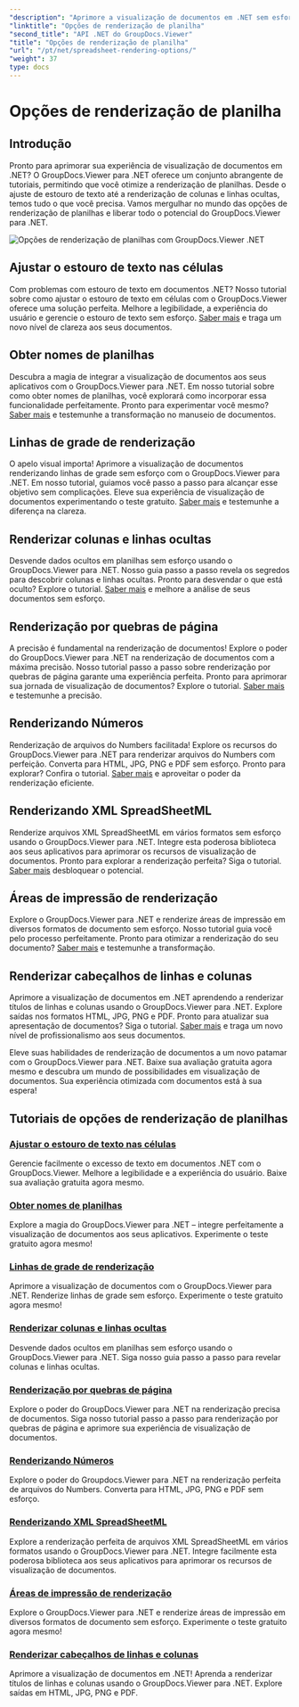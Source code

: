 ```yaml
---
"description": "Aprimore a visualização de documentos em .NET sem esforço com os tutoriais do GroupDocs.Viewer. Aprenda a ajustar o estouro de texto, renderizar linhas de grade e muito mais."
"linktitle": "Opções de renderização de planilha"
"second_title": "API .NET do GroupDocs.Viewer"
"title": "Opções de renderização de planilha"
"url": "/pt/net/spreadsheet-rendering-options/"
"weight": 37
type: docs
---
```

# Opções de renderização de planilha

## Introdução

Pronto para aprimorar sua experiência de visualização de documentos em .NET? O GroupDocs.Viewer para .NET oferece um conjunto abrangente de tutoriais, permitindo que você otimize a renderização de planilhas. Desde o ajuste de estouro de texto até a renderização de colunas e linhas ocultas, temos tudo o que você precisa. Vamos mergulhar no mundo das opções de renderização de planilhas e liberar todo o potencial do GroupDocs.Viewer para .NET.

![Opções de renderização de planilhas com GroupDocs.Viewer .NET](/viewer/spreadsheet-rendering-options/image.png)

## Ajustar o estouro de texto nas células

Com problemas com estouro de texto em documentos .NET? Nosso tutorial sobre como ajustar o estouro de texto em células com o GroupDocs.Viewer oferece uma solução perfeita. Melhore a legibilidade, a experiência do usuário e gerencie o estouro de texto sem esforço. [Saber mais](./adjust-text-overflow-cells/) e traga um novo nível de clareza aos seus documentos.

## Obter nomes de planilhas

Descubra a magia de integrar a visualização de documentos aos seus aplicativos com o GroupDocs.Viewer para .NET. Em nosso tutorial sobre como obter nomes de planilhas, você explorará como incorporar essa funcionalidade perfeitamente. Pronto para experimentar você mesmo? [Saber mais](./get-worksheets-names/) e testemunhe a transformação no manuseio de documentos.

## Linhas de grade de renderização

O apelo visual importa! Aprimore a visualização de documentos renderizando linhas de grade sem esforço com o GroupDocs.Viewer para .NET. Em nosso tutorial, guiamos você passo a passo para alcançar esse objetivo sem complicações. Eleve sua experiência de visualização de documentos experimentando o teste gratuito. [Saber mais](./render-grid-lines/) e testemunhe a diferença na clareza.

## Renderizar colunas e linhas ocultas

Desvende dados ocultos em planilhas sem esforço usando o GroupDocs.Viewer para .NET. Nosso guia passo a passo revela os segredos para descobrir colunas e linhas ocultas. Pronto para desvendar o que está oculto? Explore o tutorial. [Saber mais](./render-hidden-columns-rows/) e melhore a análise de seus documentos sem esforço.

## Renderização por quebras de página

A precisão é fundamental na renderização de documentos! Explore o poder do GroupDocs.Viewer para .NET na renderização de documentos com a máxima precisão. Nosso tutorial passo a passo sobre renderização por quebras de página garante uma experiência perfeita. Pronto para aprimorar sua jornada de visualização de documentos? Explore o tutorial. [Saber mais](./rendering-by-page-breaks/) e testemunhe a precisão.

## Renderizando Números

Renderização de arquivos do Numbers facilitada! Explore os recursos do GroupDocs.Viewer para .NET para renderizar arquivos do Numbers com perfeição. Converta para HTML, JPG, PNG e PDF sem esforço. Pronto para explorar? Confira o tutorial. [Saber mais](./rendering-numbers/) e aproveitar o poder da renderização eficiente.

## Renderizando XML SpreadSheetML

Renderize arquivos XML SpreadSheetML em vários formatos sem esforço usando o GroupDocs.Viewer para .NET. Integre esta poderosa biblioteca aos seus aplicativos para aprimorar os recursos de visualização de documentos. Pronto para explorar a renderização perfeita? Siga o tutorial. [Saber mais](./rendering-xml-spreadsheetml/) desbloquear o potencial.

## Áreas de impressão de renderização

Explore o GroupDocs.Viewer para .NET e renderize áreas de impressão em diversos formatos de documento sem esforço. Nosso tutorial guia você pelo processo perfeitamente. Pronto para otimizar a renderização do seu documento? [Saber mais](./render-print-areas/) e testemunhe a transformação.

## Renderizar cabeçalhos de linhas e colunas

Aprimore a visualização de documentos em .NET aprendendo a renderizar títulos de linhas e colunas usando o GroupDocs.Viewer para .NET. Explore saídas nos formatos HTML, JPG, PNG e PDF. Pronto para atualizar sua apresentação de documentos? Siga o tutorial. [Saber mais](./render-row-column-headings/) e traga um novo nível de profissionalismo aos seus documentos.

Eleve suas habilidades de renderização de documentos a um novo patamar com o GroupDocs.Viewer para .NET. Baixe sua avaliação gratuita agora mesmo e descubra um mundo de possibilidades em visualização de documentos. Sua experiência otimizada com documentos está à sua espera!
## Tutoriais de opções de renderização de planilhas
### [Ajustar o estouro de texto nas células](./adjust-text-overflow-cells/)
Gerencie facilmente o excesso de texto em documentos .NET com o GroupDocs.Viewer. Melhore a legibilidade e a experiência do usuário. Baixe sua avaliação gratuita agora mesmo.
### [Obter nomes de planilhas](./get-worksheets-names/)
Explore a magia do GroupDocs.Viewer para .NET – integre perfeitamente a visualização de documentos aos seus aplicativos. Experimente o teste gratuito agora mesmo!
### [Linhas de grade de renderização](./render-grid-lines/)
Aprimore a visualização de documentos com o GroupDocs.Viewer para .NET. Renderize linhas de grade sem esforço. Experimente o teste gratuito agora mesmo!
### [Renderizar colunas e linhas ocultas](./render-hidden-columns-rows/)
Desvende dados ocultos em planilhas sem esforço usando o GroupDocs.Viewer para .NET. Siga nosso guia passo a passo para revelar colunas e linhas ocultas.
### [Renderização por quebras de página](./rendering-by-page-breaks/)
Explore o poder do GroupDocs.Viewer para .NET na renderização precisa de documentos. Siga nosso tutorial passo a passo para renderização por quebras de página e aprimore sua experiência de visualização de documentos.
### [Renderizando Números](./rendering-numbers/)
Explore o poder do Groupdocs.Viewer para .NET na renderização perfeita de arquivos do Numbers. Converta para HTML, JPG, PNG e PDF sem esforço.
### [Renderizando XML SpreadSheetML](./rendering-xml-spreadsheetml/)
Explore a renderização perfeita de arquivos XML SpreadSheetML em vários formatos usando o GroupDocs.Viewer para .NET. Integre facilmente esta poderosa biblioteca aos seus aplicativos para aprimorar os recursos de visualização de documentos.
### [Áreas de impressão de renderização](./render-print-areas/)
Explore o GroupDocs.Viewer para .NET e renderize áreas de impressão em diversos formatos de documento sem esforço. Experimente o teste gratuito agora mesmo!
### [Renderizar cabeçalhos de linhas e colunas](./render-row-column-headings/)
Aprimore a visualização de documentos em .NET! Aprenda a renderizar títulos de linhas e colunas usando o GroupDocs.Viewer para .NET. Explore saídas em HTML, JPG, PNG e PDF.